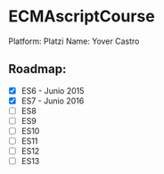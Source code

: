 # ECMAscriptCourse

Platform: Platzi
Name: Yover Castro

## Roadmap:

- [x] ES6 - Junio 2015
- [x] ES7 - Junio 2016
- [ ] ES8
- [ ] ES9
- [ ] ES10
- [ ] ES11
- [ ] ES12
- [ ] ES13